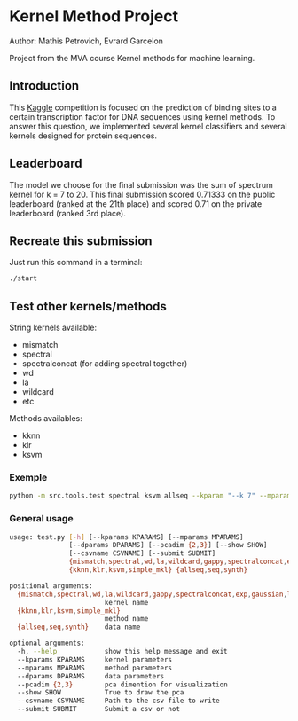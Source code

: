 # Kernel Method Project
Author: Mathis Petrovich, Evrard Garcelon

Project from the MVA course Kernel methods for machine learning.

## Introduction 
This [Kaggle](https://www.kaggle.com/c/kernel-methods-for-machine-learning-2018-2019 "Kaggle Kernel Methods") competition is focused on the prediction of
binding sites to a certain transcription factor for DNA sequences using kernel methods. To answer this question, we
implemented several kernel classifiers and several kernels
designed for protein sequences.


## Leaderboard
The model we choose for the final submission was the sum of spectrum kernel for k = 7 to 20. This final submission scored 0.71333 on the public leaderboard (ranked at the 21th place) and scored 0.71 on the private leaderboard (ranked 3rd place).


## Recreate this submission
Just run this command in a terminal:
```bash
./start
```

## Test other kernels/methods
String kernels available:
- mismatch
- spectral
- spectralconcat (for adding spectral together)
- wd
- la
- wildcard
- etc

Methods availables:
- kknn
- klr
- ksvm

### Exemple 
```bash
python -m src.tools.test spectral ksvm allseq --kparam "--k 7" --mparam "--C 1 --tol 0.01" --submit True --cvsname "Yte.csv" --show True --pcadim 3
```
### General usage

```bash
usage: test.py [-h] [--kparams KPARAMS] [--mparams MPARAMS]
               [--dparams DPARAMS] [--pcadim {2,3}] [--show SHOW]
               [--csvname CSVNAME] [--submit SUBMIT]
               {mismatch,spectral,wd,la,wildcard,gappy,spectralconcat,exp,gaussian,laplacian,linear,poly,quad,sigmoid,multikernel}
               {kknn,klr,ksvm,simple_mkl} {allseq,seq,synth}

positional arguments:
  {mismatch,spectral,wd,la,wildcard,gappy,spectralconcat,exp,gaussian,laplacian,linear,poly,quad,sigmoid,multikernel}
                        kernel name
  {kknn,klr,ksvm,simple_mkl}
                        method name
  {allseq,seq,synth}    data name

optional arguments:
  -h, --help            show this help message and exit
  --kparams KPARAMS     kernel parameters
  --mparams MPARAMS     method parameters
  --dparams DPARAMS     data parameters
  --pcadim {2,3}        pca dimention for visualization
  --show SHOW           True to draw the pca
  --csvname CSVNAME     Path to the csv file to write
  --submit SUBMIT       Submit a csv or not
```